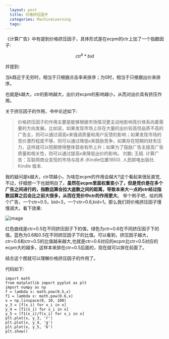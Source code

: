 ```yaml
---
  layout: post
  title: 价格挤压因子
  categories: MachineLearning
  tags:
--- 
```



《计算广告》中有提到价格挤压因子，具体形式是在ecpm的ctr上加了一个指数因子:

$$
ctr^k * bid
$$


并提到:

当k趋近于无穷时，相当于只根据点击率来排序；为0时，相当于只根据出价来排序。

也就是k越大，ctr的影响越大，出价对ecpm的影响越小，从而对出价具有挤压作用。

关于挤压因子的作用，书中论述如下:

>  价格挤压因子的作用主要是能够根据市场情况更主动地影响竞价体系向着需要的方向发展。比如说，如果发现市场上存在大量的出价较高但品质不高的广告主，则可以通过调高κ来强调质量和用户反馈的影响；如果发现市场的竞价激烈程度不够，则可以通过降低κ来鼓励竞争，如果存在短期的财务压力，这样就可以短期使得整体营收有所上升；如果为了鼓励广告主提高广告质量和相关性，则可以通过提高κ来降低出价的影响。
  刘鹏; 王超. 计算广告：互联网商业变现的市场与技术 (Kindle位置1850). 人民邮电出版社. Kindle 版本. 

我的疑问是k越大，ctr项越小，为啥在ecpm的作用会越大?这个看起来很反直觉,不过，仔细想一下也就明白了。**虽然在ecpm里面权重变小了，但是竞价是在多个广告之间进行的，指数运算会拉大底数之间的距离，导致本来大一点的ctr经过指数运算之后会比之前大很多，从而在竞价中ctr的作用更大**。
举个例子吧，给的两个广告，一个ctr=0.5，bid=3，一个ctr=0.6,bid=1。那么我们将价格挤压因子慢慢调大，看下效果:


![image](https://user-images.githubusercontent.com/1762074/123367594-cae49000-d5ac-11eb-9501-9833283cff41.png)


红色曲线是ctr=0.5在不同挤压因子下的值，绿色为ctr=0.6在不同挤压因子下的值。蓝色为0.6和0.5在不同挤压因子下的比值。可以看到，挤压因子越大，ctr=0.6和ctr=0.5的比值越来越大,也就是ctr=0.6对应的ecpm比ctr=0.5对应的ecpm大的越多，这样本来排在ctr=0.5后面的，现在就可以排在前面了。

结合这个图就可以理解价格挤压因子的作用了。

代码如下:

````
import math
from matplotlib import pyplot as plt
import numpy as np
f = lambda x: math.pow(0.5,x)
f1 = lambda x: math.pow(0.6,x)
x = np.linspace(0, 10, 100)
y_3 = [f(x_i) for x_i in x]
y_4 = [f1(x_i) for x_i in x]
y_5 = [f1(x_i)/f(x_i) for x_i in x]
plt.plot(x, y_3, 'r')
plt.plot(x, y_4, 'g')
plt.plot(x, y_5, 'b')
plt.show()
````

